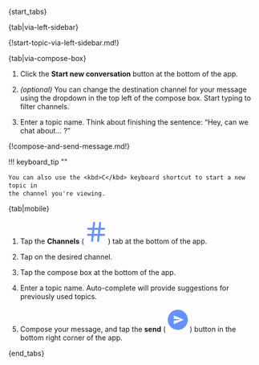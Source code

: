 {start_tabs}

{tab|via-left-sidebar}

{!start-topic-via-left-sidebar.md!}

{tab|via-compose-box}

1. Click the **Start new conversation** button at the bottom of the app.

1. _(optional)_ You can change the destination channel for your message using
   the dropdown in the top left of the compose box. Start typing to filter
   channels.

1. Enter a topic name. Think about finishing the sentence: “Hey, can we chat
   about… ?”

{!compose-and-send-message.md!}

!!! keyboard_tip ""

    You can also use the <kbd>C</kbd> keyboard shortcut to start a new topic in
    the channel you're viewing.

{tab|mobile}

1. Tap the **Channels**
   (<img src="/static/images/help/mobile-hash-icon.svg" alt="hash" class="help-center-icon"/>)
   tab at the bottom of the app.

1. Tap on the desired channel.

1. Tap the compose box at the bottom of the app.

1. Enter a topic name. Auto-complete will provide suggestions for previously
   used topics.

1. Compose your message, and tap the **send**
   (<img src="/static/images/help/mobile-send-circle-icon.svg" alt="send" class="help-center-icon"/>)
   button in the bottom right corner of the app.

{end_tabs}
